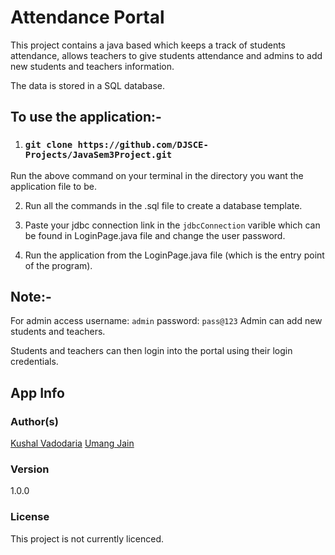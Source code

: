 # Attendance Portal
This project contains a java based which keeps a track of students attendance, allows teachers to give students attendance and admins to add new students and teachers information.

The data is stored in a SQL database.

## To use the application:- 

1. ### `git clone https://github.com/DJSCE-Projects/JavaSem3Project.git`
Run the above command on your terminal in the directory you want the application file to be.

2. Run all the commands in the .sql file to create a database template.

3. Paste your jdbc connection link in the `jdbcConnection` varible which can be found in LoginPage.java file and change the user password.

4. Run the application from the LoginPage.java file (which is the entry point of the program).

## Note:-

For admin access username: `admin`
                    password: `pass@123`
Admin can add new students and teachers.

Students and teachers can then login into the portal using their login credentials.


## App Info

### Author(s)

[Kushal Vadodaria](http://linkedin.com/in/kushal-vadodaria)
[Umang Jain](https://www.linkedin.com/in/umang-jain-52ba01212/)

### Version

1.0.0

### License

This project is not currently licenced.

